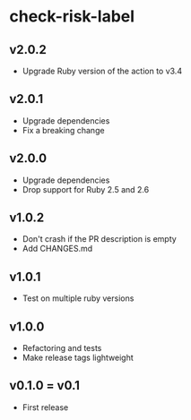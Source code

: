 # check-risk-label
## v2.0.2
* Upgrade Ruby version of the action to v3.4

## v2.0.1
* Upgrade dependencies
* Fix a breaking change

## v2.0.0
* Upgrade dependencies
* Drop support for Ruby 2.5 and 2.6

## v1.0.2

 * Don't crash if the PR description is empty
 * Add CHANGES.md

## v1.0.1

 * Test on multiple ruby versions

## v1.0.0

 * Refactoring and tests
 * Make release tags lightweight

## v0.1.0 = v0.1

 * First release

